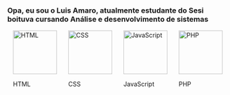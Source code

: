 <h3>Opa, eu sou o Luis Amaro, atualmente estudante do Sesi boituva cursando Análise e desenvolvimento de sistemas</h3>


<div style="display: flex; justify-content: space-around; align-items: center;">
    <div>
        <img src="URL_DA_IMAGEM_HTML" alt="HTML" style="width: 100px;">
        <p>HTML</p>
    </div>
    <div>
        <img src="URL_DA_IMAGEM_CSS" alt="CSS" style="width: 100px;">
        <p>CSS</p>
    </div>
    <div>
        <img src="URL_DA_IMAGEM_JAVASCRIPT" alt="JavaScript" style="width: 100px;">
        <p>JavaScript</p>
    </div>
    <div>
        <img src="URL_DA_IMAGEM_PHP" alt="PHP" style="width: 100px;">
        <p>PHP</p>
    </div>







</div>
